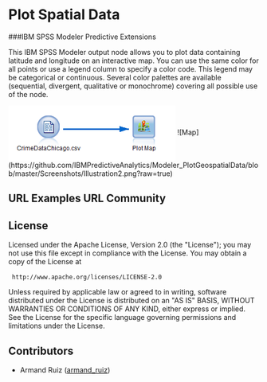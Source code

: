 # Plot Spatial Data 
###IBM SPSS Modeler Predictive Extensions 

This IBM SPSS Modeler output node allows you to plot data containing latitude and longitude on an interactive map. You can use the same color for all points or use a legend column to specify a color code. This legend may be categorical or continuous. Several color palettes are available (sequential, divergent, qualitative or monochrome) covering all possible use of the node.


<img align="center" src="https://github.com/IBMPredictiveAnalytics/Modeler_PlotGeospatialData/blob/master/Screenshots/Illustration8.PNG?raw=trueg" alt="map stream">
![Map](https://github.com/IBMPredictiveAnalytics/Modeler_PlotGeospatialData/blob/master/Screenshots/Illustration2.png?raw=true)

URL Examples
URL Community
---

License
----

Licensed under the Apache License, Version 2.0 (the "License"); you may not use this file except in compliance with the License. You may obtain a copy of the License at

     http://www.apache.org/licenses/LICENSE-2.0

Unless required by applicable law or agreed to in writing, software distributed under the License is distributed on an "AS IS" BASIS, WITHOUT WARRANTIES OR CONDITIONS OF ANY KIND, either express or implied. See the License for the specific language governing permissions and limitations under the License.


Contributors
----

  - Armand Ruiz ([armand_ruiz](https://twitter.com/armand_ruiz))


[1]: http://www.apache.org/licenses/LICENSE-2.0.html
